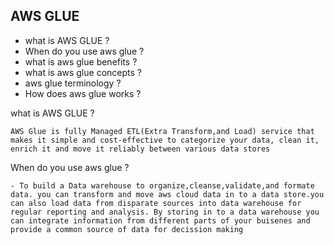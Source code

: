 ## AWS GLUE
- what is AWS GLUE ?
- When do you use aws glue  ?
- what is aws glue benefits ?
- what is aws glue concepts ?
- aws glue terminology ?
- How does aws glue works ?

what is AWS GLUE ?
```
AWS Glue is fully Managed ETL(Extra Transform,and Load) service that makes it simple and cost-effective to categorize your data, clean it, enrich it and move it reliably between various data stores
```
When do you use aws glue  ?
```
- To build a Data warehouse to organize,cleanse,validate,and formate data. you can transform and move aws cloud data in to a data store.you can also load data from disparate sources into data warehouse for regular reporting and analysis. By storing in to a data warehouse you can integrate information from different parts of your buisenes and provide a common source of data for decission making 
```
